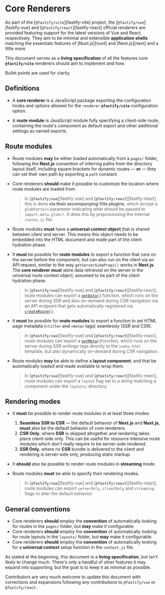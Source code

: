 <!--@include: ./parts/links.md-->

# Core Renderers

As part of the [`@fastify/vite`][fastify-vite] project, the [`@fastify/vue`][fastify-vue] and [`@fastify/react`][fastify-react] official renderers are provided featuring support for the latest versions of Vue and React, respectively. They aim to be minimal and extensible **application shells** matching the essentials features of [Nuxt.js][nuxt] and [Next.js][next] and a little more.

This document serves as a **living specification** of all the features core **`@fastify/vite`** renderers should aim to implement and how. 

Bullet points are used for clarity.

## Definitions

- A **core renderer** is a JavaScript package exporting the configuration hooks and options allowed for the `renderer` **`@fastify/vite`** configuration option.

- A **route module** is JavaScript module fully specifying a client-side route, containing the route's component as default export and other additional settings as named exports.

## Route modules

- Route modules **may** be either loaded automatically from a `pages/` folder, following the **Next.js** convention of inferring paths from the directory layout itself, including square brackets for dynamic routes — **or** — they can set their own path by exporting a `path` constant.

- Core renderers **should** make it possible to customize the location where route modules are loaded from. 
  > In [**`@fastify/vue`**][fastify-vue] and [**`@fastify/react`**][fastify-react] this is done **via their accompanying Vite plugins**, which accept a `globPattern` parameter indicating what should be passed to `import.meta.glob()`. It does this by preprocessing the internal `routes.js` file.

- Route modules **must** have a **universal context object** that is shared between client and server. This means this object needs to be embedded into the HTML document and made part of the client hydration phase.

- It **must** be possible for **route modules** to export a function that runs on the server before the component, but can also run on the client via an API request, similar to the way `getServerSideProps()` works in **Next.js**. The **core renderer** **must** store data retrieved on the server in the universal route context object, assumed to be part of the client hydration phase.
  > In [**`@fastify/vue`**][fastify-vue] and [**`@fastify/react`**][fastify-react], route modules can export a [`getData()`]() function, which runs on the server during SSR and also on-demand during CSR navigation via an API endpoint that gets automatically registered via [`createRoute()`](/config/createRoute).

- It **must** be possible for **route modules** to export a function to set HTML page metadata (`<title>` and `<meta>` tags) seamlessly (SSR and CSR).
  > In [**`@fastify/vue`**][fastify-vue] and [**`@fastify/react`**][fastify-react], route modules can export a [`getMeta()`]()function, which runs on the server during SSR writings tags directly to the `index.html` template, but also dynamically on-demand during CSR navigation.

- Route modules **may** be able to define a **layout component**, and that be automatically loaded and made available to wrap them.
  > In [**`@fastify/vue`**][fastify-vue] and [**`@fastify/react`**][fastify-react], route modules can export a `layout` flag set to a string matching a component under the `layouts/` directory.

## Rendering modes

- It **must** be possible to render route modules in at least three modes: 
  1. **Seamless SSR to CSR** — the default behavior of **Next.js** and **Nuxt.js**, **must** also be the default behavior of core renderers. 
  2. **CSR Only**, where **SSR** is skipped altogether and rendering takes place client-side only.
    This can be useful for resource intensive route modules which don't really require to be server-side rendered.
  3. **SSR Only**, where no **CSR** bundle is delivered to the client and rendering is server-side only, producing static markup.

- It **should** also be possible to render route modules in **streaming** mode.

- Route modules **must** be able to specify their rendering modes. 
  > In [**`@fastify/vue`**][fastify-vue] and [**`@fastify/react`**][fastify-react], route modules can export `serverOnly`, `clientOnly` and `streaming` flags to alter the default behavior.

 
## General conventions

- Core renderers **should** employ the **convention** of automatically looking for routes in the `pages/` folder, but **may** make it configurable.
- Core renderers **should** employ the **convention** of automatically looking for route layouts in the `layouts/` folder, but **may** make it configurable.
- Core renderers **should** employ the **convention** of automatically looking for a **universal context** setup function in the `context.js` file.

As stated at the beginning, this document is a **living specification**, but isn't likely to change much. There's only a handful of other features it may expand into supporting, but the goal is to keep it as minimal as possible.

Contributors are very much welcome to update this document with corrections and expansions following any contributions to `@fastify/vue` or `@fastify/react`.
